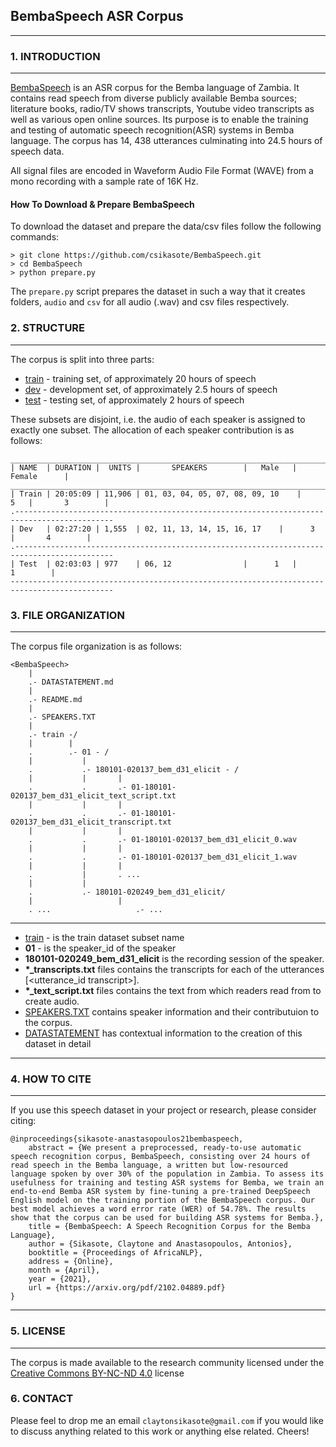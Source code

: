 ## BembaSpeech ASR Corpus

-----------------

### 1. INTRODUCTION

----------------------


[BembaSpeech](https://arxiv.org/pdf/2102.04889.pdf) is an ASR corpus for the Bemba language of Zambia. It contains read speech from diverse publicly available Bemba sources; literature books, radio/TV shows transcripts, Youtube video transcripts as well as various open online sources. Its purpose is to enable the training and testing of automatic speech recognition(ASR) systems in Bemba language. The corpus has 14, 438 utterances culminating into 24.5 hours of speech data.

All signal files are encoded in Waveform Audio File Format (WAVE) from a mono recording with a sample rate of 16K Hz.

#### How To Download & Prepare BembaSpeech

To download the dataset and prepare the data/csv files follow the following commands:

    > git clone https://github.com/csikasote/BembaSpeech.git 
    > cd BembaSpeech
    > python prepare.py

The `prepare.py` script prepares the dataset in such a way that it creates folders, `audio` and `csv` for all audio (.wav) and csv files respectively. 

### 2. STRUCTURE

-------------

The corpus is split into three parts:

* [train](BembaSpeech/train) - training set, of approximately 20 hours of speech 
* [dev](BembaSpeech/dev)   - development set, of approximately 2.5 hours of speech
* [test](BembaSpeech/test)  - testing set, of approximately 2 hours of speech

These subsets are disjoint, i.e. the audio of each speaker is assigned to exactly one subset. The allocation of each speaker contribution is as follows:

    _____________________________________________________________________________________________
    | NAME  | DURATION |  UNITS | 		SPEAKERS		|   Male   |    Female      |
    _____________________________________________________________________________________________
    | Train | 20:05:09 | 11,906 | 01, 03, 04, 05, 07, 08, 09, 10	|      5   |       3        |
    .--------------------------------------------------------------------------------------------
    | Dev	| 02:27:20 | 1,555  | 02, 11, 13, 14, 15, 16, 17	|      3   |       4        | 
    .--------------------------------------------------------------------------------------------
    | Test	| 02:03:03 | 977    | 06, 12				|      1   |       1        |
    ---------------------------------------------------------------------------------------------
    

### 3. FILE ORGANIZATION

----------------
The corpus file organization is as follows:

    <BembaSpeech>
        |
        .- DATASTATEMENT.md
        |
        .- README.md
        |
        .- SPEAKERS.TXT
        |
        .- train -/
        |        |
        .        .- 01 - /
        |           |
        .           .- 180101-020137_bem_d31_elicit - /
        |           |	    |
        .           .	    .- 01-180101-020137_bem_d31_elicit_text_script.txt
        |           |	    |
        .           .	    .- 01-180101-020137_bem_d31_elicit_transcript.txt
        |           |	    |    
        .           .	    .- 01-180101-020137_bem_d31_elicit_0.wav
        |           |	    |
        .           .	    .- 01-180101-020137_bem_d31_elicit_1.wav
        |           |	    |
        .           |	    . ...
        |           |
        .           .- 180101-020249_bem_d31_elicit/
        |           	    |
        . ...                   .- ...
               	    

------------------
* [train](BembaSpeech/train) - is the train dataset subset name
* **01**    - is the speaker_id of the speaker
* **180101-020249_bem_d31_elicit** is the recording session of the speaker. 
* **\*_transcripts.txt** files contains the transcripts for each of the utterances [<utterance_id transcript>]. 
* **\*_text_script.txt** files contains the text from which readers read from to create audio. <transcripts>
* [SPEAKERS.TXT](BembaSpeech/SPEAKERS.TXT) contains speaker information and their contributuion to the corpus.
* [DATASTATEMENT](DATASTATEMENT.md) has contextual information to the creation of this dataset in detail

------------------------
    
### 4. HOW TO CITE

------------------------

If you use this speech dataset in your project or research, please consider citing:

    @inproceedings{sikasote-anastasopoulos21bembaspeech,
        abstract = {We present a preprocessed, ready-to-use automatic speech recognition corpus, BembaSpeech, consisting over 24 hours of read speech in the Bemba language, a written but low-resourced language spoken by over 30% of the population in Zambia. To assess its usefulness for training and testing ASR systems for Bemba, we train an end-to-end Bemba ASR system by fine-tuning a pre-trained DeepSpeech English model on the training portion of the BembaSpeech corpus. Our best model achieves a word error rate (WER) of 54.78%. The results show that the corpus can be used for building ASR systems for Bemba.},
        title = {BembaSpeech: A Speech Recognition Corpus for the Bemba Language},
        author = {Sikasote, Claytone and Anastasopoulos, Antonios},
        booktitle = {Proceedings of AfricaNLP},
        address = {Online},
        month = {April},
        year = {2021},
        url = {https://arxiv.org/pdf/2102.04889.pdf}
    }
    
------------------------
    
### 5. LICENSE

------------------------

The corpus is made available to the research community licensed under the [Creative Commons BY-NC-ND 4.0](https://creativecommons.org/licenses/by-nc-nd/4.0/) license
    
### 6. CONTACT

Please feel to drop me an email `claytonsikasote@gmail.com` if you would like to discuss anything related to this work or anything else related. Cheers!
